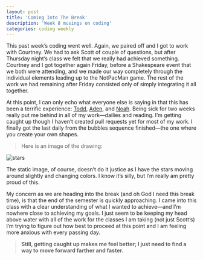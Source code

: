 ```yaml
---
layout: post
title: 'Coming Into The Break'
description: 'Week 8 musings on coding'
categories: coding weekly
---
```


This past week’s coding went well.  Again, we paired off and I got to work with Courtney.  We had to ask Scott of couple of questions, but after Thursday night’s class we felt that we really had achieved something.  Courtney and I got together again Friday, before a Shakespeare event that we both were attending, and we made our way completely through the individual elements leading up to the NotPacMan game.  The rest of the work we had remaining after Friday consisted only of simply integrating it all together.  

At this point, I can only echo what everyone else is saying in that this has been a terrific experience: [Todd]( http://tbreijak.github.io/blog/2016-03-03/Working-In-Pairs.html), [Aden]( http://adenj86.github.io/blog/2016-03-09/Mixed-Emotions.html), and [Noah]( http://noahmcmlln.github.io/blog/2016-03-09/i-luv-pseudocode.html).  Being sick for two weeks really put me behind in all of my work—dailies and reading.  I’m getting caught up though I haven’t created pull requests yet for most of my work.  I finally got the last daily from the bubbles sequence finished—the one where you create your own shapes.  

> Here is an image of the drawing:

![stars](http://davidlnowak.github.io/images/stars.png "Static Stars Image")

The static image, of course, doesn’t do it justice as I have the stars moving around slightly and changing colors.  I know it’s silly, but I’m really am pretty proud of this.

My concern as we are heading into the break (and oh God I need this break time), is that the end of the semester is quickly approaching.  I came into this class with a clear understanding of what I wanted to achieve—and I’m nowhere close to achieving my goals.  I just seem to be keeping my head above water with all of the work for the classes I am taking (not just Scott’s) I’m trying to figure out how best to proceed at this point and I am feeling more anxious with every passing day.  

> **Still, getting caught up makes me feel better; I just need to find a way to move forward farther and faster.**
